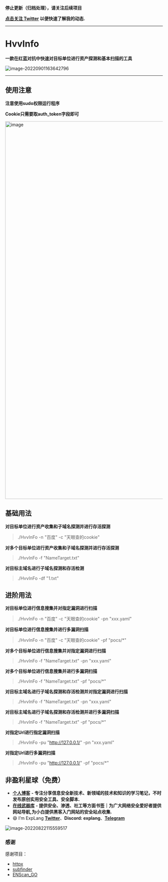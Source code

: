 **停止更新（归档处理），请关注后续项目**

**[点击关注 Twitter](https://twitter.com/ExpLang_Cn) 以便快速了解我的动态.**

----

# HvvInfo

**一款在红蓝对抗中快速对目标单位进行资产探测和基本扫描的工具**

![image-20220901163642796](https://tva1.sinaimg.cn/large/e6c9d24egy1h5r6xw0tj8j214o0u0n0x.jpg)

----

## 使用注意

**注意使用sudo权限运行程序**

**Cookie只需要取auth_token字段即可**

<img width="1203" alt="image" src="https://user-images.githubusercontent.com/52586866/220052242-68db78e4-e482-454c-b18f-a0b204b6f47e.png">


## 基础用法

**对目标单位进行资产收集和子域名探测并进行存活探测**

> ./HvvInFo -n "百度" -c "天眼查的cookie"

**对多个目标单位进行资产收集和子域名探测并进行存活探测**

> ./HvvInFo -f "NameTarget.txt"

**对目标主域名进行子域名探测和存活检测**

> ./HvvInFo -df "1.txt"

## 进阶用法

**对目标单位进行信息搜集并对指定漏洞进行扫描**

> ./HvvInFo -n "百度" -c "天眼查的cookie" -pn "xxx.yaml"

**对目标单位进行信息搜集并进行多漏洞扫描**

> ./HvvInFo -n "百度" -c "天眼查的cookie" -pf "pocs/*"

**对多个目标单位进行信息搜集并对指定漏洞进行扫描**

> ./HvvInFo -f "NameTarget.txt" -pn "xxx.yaml"

**对多个目标单位进行信息搜集并进行多漏洞扫描**

> ./HvvInFo -f "NameTarget.txt" -pf "pocs/*"

**对目标主域名进行子域名探测和存活检测并对指定漏洞进行扫描**

> ./HvvInFo -f "NameTarget.txt" -pn "xxx.yaml"

**对目标主域名进行子域名探测和存活检测并进行多漏洞扫描**

> ./HvvInFo -f "NameTarget.txt" -pf "pocs/*"

**对指定Url进行指定漏洞扫描**

> ./HvvInFo -pu "http://127.0.0.1/" -pn "xxx.yaml"

**对指定Url进行多漏洞扫描**

> ./HvvInFo -pu "http://127.0.0.1/" -pf "pocs/*"

## 非盈利星球（免费）

- [**个人博客**](https://blog.yunjianxx.com/) **- 专注分享信息安全新技术、新领域的技术和知识的学习笔记，不时发布原创实用安全工具、安全脚本.**
- [**在线武器库**](https://link.yunjianxx.com/) **- 提供安全、渗透、社工等方面书签｜为广大网络安全爱好者提供网站导航,为小白提供黑客入门网站的安全站点收集.**
- 😄 I’m ExpLang [**Twitter**](https://twitter.com/ExpLang_Cn)、**Discord: explang**、**[Telegram](https://t.me/ExpLang)**

![image-20220822115559517](https://tva1.sinaimg.cn/large/e6c9d24egy1h5femrdq9zj20v90h6jsc.jpg)

### 感谢

感谢项目：
* [httpx](https://github.com/projectdiscovery/httpx)
* [subfinder](https://github.com/projectdiscovery/subfinder)
* [ENScan_GO](https://github.com/wgpsec/ENScan_GO)
